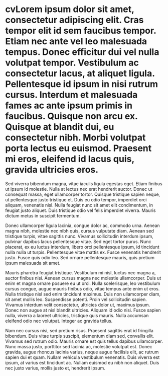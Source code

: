 # cvLorem ipsum dolor sit amet, consectetur adipiscing elit. Cras tempor elit id sem faucibus tempor. Etiam nec ante vel leo malesuada tempus. Donec efficitur dui vel nulla volutpat tempor. Vestibulum ac consectetur lacus, at aliquet ligula. Pellentesque id ipsum in nisi rutrum cursus. Interdum et malesuada fames ac ante ipsum primis in faucibus. Quisque non arcu ex. Quisque at blandit dui, eu consectetur nibh. Morbi volutpat porta lectus eu euismod. Praesent mi eros, eleifend id lacus quis, gravida ultricies eros.

Sed viverra bibendum magna, vitae iaculis ligula egestas eget. Etiam finibus ut ipsum id molestie. Nulla at lectus nec erat hendrerit auctor. Donec ut consequat massa, eget ullamcorper tortor. Quisque tristique sapien neque, ut pellentesque justo tristique et. Duis eu odio tempor, imperdiet orci aliquam, venenatis nisl. Nulla feugiat nunc sit amet elit condimentum, in feugiat justo aliquet. Duis tristique odio vel felis imperdiet viverra. Mauris dictum metus in suscipit fermentum.

Donec ullamcorper ligula lacinia, congue dolor ac, commodo urna. Aenean magna nibh, molestie nec nibh quis, cursus vulputate diam. Aenean sed tristique turpis, vitae sagittis nunc. Vivamus sollicitudin interdum ipsum, pulvinar dapibus lacus pellentesque vitae. Sed eget tortor purus. Nunc placerat, ex eu luctus interdum, libero orci pellentesque ipsum, id tincidunt nulla nulla ut turpis. Pellentesque vitae mattis ex. Fusce venenatis hendrerit justo. Fusce quis odio leo. Sed ornare pellentesque mauris, quis pretium ipsum malesuada sit amet.

Mauris pharetra feugiat tristique. Vestibulum mi nisl, luctus nec magna a, auctor finibus nisi. Aenean cursus magna nec molestie ullamcorper. Duis ut enim et magna ornare posuere eu ut orci. Nulla scelerisque, leo vestibulum cursus congue, augue mauris finibus odio, vitae tempus ante enim ut eros. Nulla tristique nisl sed enim tincidunt maximus. Duis non ullamcorper diam, sit amet mollis leo. Suspendisse potenti. Proin vel sollicitudin sapien. Vivamus interdum velit consectetur, ultricies dolor ut, maximus ipsum. Donec non augue at nisl blandit ultricies. Aliquam id odio nisi. Fusce sapien nulla, viverra a laoreet ultricies, tristique quis mauris. Nulla accumsan eleifend odio nec volutpat. Integer ac gravida tellus.

Nam nec cursus nisi, sed pretium risus. Praesent sagittis erat id fringilla bibendum. Duis vitae turpis suscipit, elementum diam sed, convallis elit. Vivamus sed rutrum odio. Mauris ornare est quis tellus dapibus ullamcorper. Nunc massa justo, porttitor sed lacinia ac, molestie volutpat est. Donec gravida, augue rhoncus lacinia varius, neque augue facilisis elit, ac rutrum sapien dui et quam. Nullam vehicula vestibulum venenatis. Duis viverra est ipsum, at varius est tincidunt ac. Nullam euismod eu nibh non aliquet. Duis nec justo varius, mollis justo et, hendrerit ipsum.
